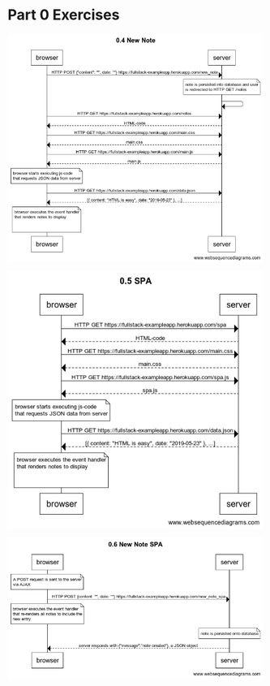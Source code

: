# **Part 0 Exercises**

!["A HTTP POST request is sent via AJAX and the user is redirected to /notes"](./0.4-new-note.png)

!["Browser requests HTTP GET https://fullstack-exampleapp.herokuapp.com/spa. Server sends html to the browser. Browser parses the resource and makes further requests for CSS and javascript files referenced by the html. The javascript file is received and parsed by the browser and a final request is made for a file named data.json, that contains a list of notes, that are rendered onto the DOM"](./0.5-spa.png)

!["A HTTP POST request is sent via AJAX, DOM is re-rendered and user receives a json message from the server acknowledging the creation of the resource"](./0.6-new-note-spa.png)
